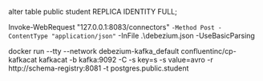 alter table public student REPLICA IDENTITY FULL;

Invoke-WebRequest "127.0.0.1:8083/connectors" `
      -Method Post -ContentType "application/json" `
      -InFile .\debezium.json -UseBasicParsing

docker run --tty  --network debezium-kafka_default  confluentinc/cp-kafkacat  kafkacat -b kafka:9092 -C  -s key=s -s value=avro  -r http://schema-registry:8081  -t postgres.public.student
